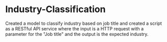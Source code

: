 # Industry-Classification

Created a model to classify industry based on job title and created a script as a RESTful API service where the input is a HTTP request with a parameter for the "Job title" and the output is the expected industry.

